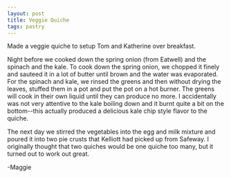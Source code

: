 ```yaml
---
layout: post
title: Veggie Quiche
tags: pastry
---
```


Made a veggie quiche to setup Tom and Katherine over breakfast.

Night before we cooked down the spring onion (from Eatwell) and the
spinach and the kale. To cook down the spring onion, we chopped it
finely and sauteed it in a lot of butter until brown and the water was
evaporated. For the spinach and kale, we rinsed the greens and then
without drying the leaves, stuffed them in a pot and put the pot on a
hot burner. The greens will cook in their own liquid until they can
produce no more. I accidentally was not very attentive to the kale
boiling down and it burnt quite a bit on the bottom--this actually
produced a delicious kale chip style flavor to the quiche.

The next day we stirred the vegetables into the egg and milk mixture
and poured it into two pie crusts that Kelliott had picked up from
Safeway. I originally thought that two quiches would be one quiche too
many, but it turned out to work out great.

-Maggie
